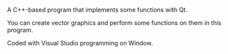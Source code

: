 A C++-based program that implements some functions with Qt.

You can create vector graphics and perform some functions on them in this program.

Coded with Visual Studio programming on Window.
